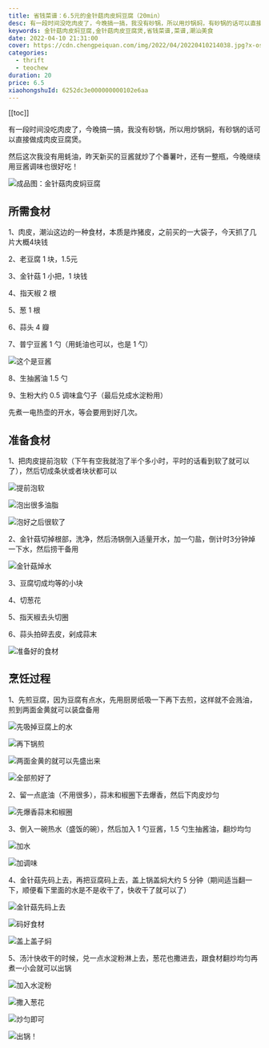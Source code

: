```yaml
---
title: 省钱菜谱：6.5元的金针菇肉皮焖豆腐（20min）
desc: 有一段时间没吃肉皮了，今晚搞一搞，我没有砂锅，所以用炒锅焖，有砂锅的话可以直接做成肉皮豆腐煲。然后这次我没有用蚝油，昨天新买的豆酱就炒了个番薯叶，还有一整瓶，今晚继续用豆酱调味也很好吃！
keywords: 金针菇肉皮焖豆腐,金针菇肉皮豆腐煲,省钱菜谱,菜谱,潮汕美食
date: 2022-04-10 21:31:00
cover: https://cdn.chengpeiquan.com/img/2022/04/20220410214038.jpg?x-oss-process=image/interlace,1
categories:
  - thrift
  - teochew
duration: 20
price: 6.5
xiaohongshuId: 6252dc3e000000000102e6aa
---
```


[[toc]]

有一段时间没吃肉皮了，今晚搞一搞，我没有砂锅，所以用炒锅焖，有砂锅的话可以直接做成肉皮豆腐煲。

然后这次我没有用蚝油，昨天新买的豆酱就炒了个番薯叶，还有一整瓶，今晚继续用豆酱调味也很好吃！

![成品图：金针菇肉皮焖豆腐](https://cdn.chengpeiquan.com/img/2022/04/20220410214104.jpg?x-oss-process=image/interlace,1)

## 所需食材

1、肉皮，潮汕这边的一种食材，本质是炸猪皮，之前买的一大袋子，今天抓了几片大概4块钱

2、老豆腐 1 块，1.5元

3、金针菇 1 小把，1 块钱

4、指天椒 2 根

5、葱 1 根

6、蒜头 4 瓣

7、普宁豆酱 1 勺（用蚝油也可以，也是 1 勺）

![这个是豆酱](https://cdn.chengpeiquan.com/img/2022/04/20220410214115.jpg?x-oss-process=image/interlace,1)

8、生抽酱油 1.5 勺

9、生粉大约 0.5 调味盒勺子（最后兑成水淀粉用）

先煮一电热壶的开水，等会要用到好几次。

## 准备食材

1、把肉皮提前泡软（下午有空我就泡了半个多小时，平时的话看到软了就可以了），然后切成条状或者块状都可以

![提前泡软](https://cdn.chengpeiquan.com/img/2022/04/20220410214110.jpg?x-oss-process=image/interlace,1)

![泡出很多油脂](https://cdn.chengpeiquan.com/img/2022/04/20220410214111.jpg?x-oss-process=image/interlace,1)

![泡好之后很软了](https://cdn.chengpeiquan.com/img/2022/04/20220410214113.jpg?x-oss-process=image/interlace,1)

2、金针菇切掉根部，洗净，然后汤锅倒入适量开水，加一勺盐，倒计时3分钟焯一下水，然后捞干备用

![金针菇焯水](https://cdn.chengpeiquan.com/img/2022/04/20220410214112.jpg?x-oss-process=image/interlace,1)

3、豆腐切成均等的小块

4、切葱花

5、指天椒去头切圈

6、蒜头拍碎去皮，剁成蒜末

![准备好的食材](https://cdn.chengpeiquan.com/img/2022/04/20220410214114.jpg?x-oss-process=image/interlace,1)

## 烹饪过程

1、先煎豆腐，因为豆腐有点水，先用厨房纸吸一下再下去煎，这样就不会溅油，煎到两面金黄就可以装盘备用

![先吸掉豆腐上的水](https://cdn.chengpeiquan.com/img/2022/04/20220410214116.jpg?x-oss-process=image/interlace,1)

![再下锅煎](https://cdn.chengpeiquan.com/img/2022/04/20220410214117.jpg?x-oss-process=image/interlace,1)

![两面金黄的就可以先盛出来](https://cdn.chengpeiquan.com/img/2022/04/20220410214118.jpg?x-oss-process=image/interlace,1)

![全部煎好了](https://cdn.chengpeiquan.com/img/2022/04/20220410214119.jpg?x-oss-process=image/interlace,1)

2、留一点底油（不用很多），蒜末和椒圈下去爆香，然后下肉皮炒匀

![先爆香蒜末和椒圈](https://cdn.chengpeiquan.com/img/2022/04/20220410214120.jpg?x-oss-process=image/interlace,1)

3、倒入一碗热水（盛饭的碗），然后加入 1 勺豆酱，1.5 勺生抽酱油，翻炒均匀

![加水](https://cdn.chengpeiquan.com/img/2022/04/20220410214121.jpg?x-oss-process=image/interlace,1)

![加调味](https://cdn.chengpeiquan.com/img/2022/04/20220410214122.jpg?x-oss-process=image/interlace,1)

4、金针菇先码上去，再把豆腐码上去，盖上锅盖焖大约 5 分钟（期间适当翻一下，顺便看下里面的水是不是收干了，快收干了就可以了）

![金针菇先码上去](https://cdn.chengpeiquan.com/img/2022/04/20220410214123.jpg?x-oss-process=image/interlace,1)

![码好食材](https://cdn.chengpeiquan.com/img/2022/04/20220410214105.jpg?x-oss-process=image/interlace,1)

![盖上盖子焖](https://cdn.chengpeiquan.com/img/2022/04/20220410214106.jpg?x-oss-process=image/interlace,1)

5、汤汁快收干的时候，兑一点水淀粉淋上去，葱花也撒进去，跟食材翻炒均匀再煮一小会就可以出锅

![加入水淀粉](https://cdn.chengpeiquan.com/img/2022/04/20220410214107.jpg?x-oss-process=image/interlace,1)

![撒入葱花](https://cdn.chengpeiquan.com/img/2022/04/20220410214108.jpg?x-oss-process=image/interlace,1)

![炒匀即可](https://cdn.chengpeiquan.com/img/2022/04/20220410214109.jpg?x-oss-process=image/interlace,1)

![出锅！](https://cdn.chengpeiquan.com/img/2022/04/20220410214103.jpg?x-oss-process=image/interlace,1)
